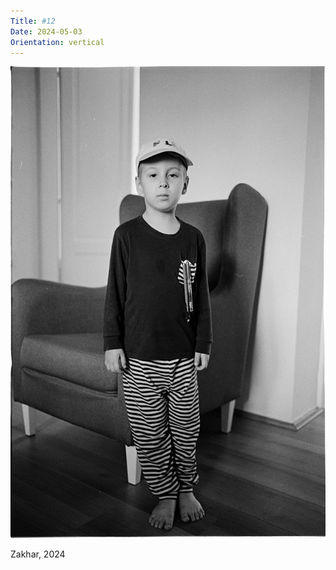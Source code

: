 ```yaml
---
Title: #12
Date: 2024-05-03
Orientation: vertical
---
```


![Zakhar, 2022](images/012-zakhary@2x.webp)

Zakhar, 2024
